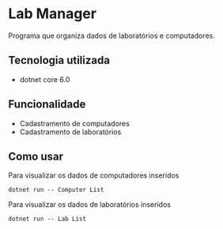 # Lab Manager

Programa que organiza dados de laboratórios e computadores.

## Tecnologia utilizada
- dotnet core 6.0

## Funcionalidade
- Cadastramento de computadores
- Cadastramento de laboratórios

## Como usar
Para visualizar os dados de computadores inseridos
```
dotnet run -- Computer List
```
Para visualizar os dados de laboratórios inseridos
```
dotnet run -- Lab List
```
